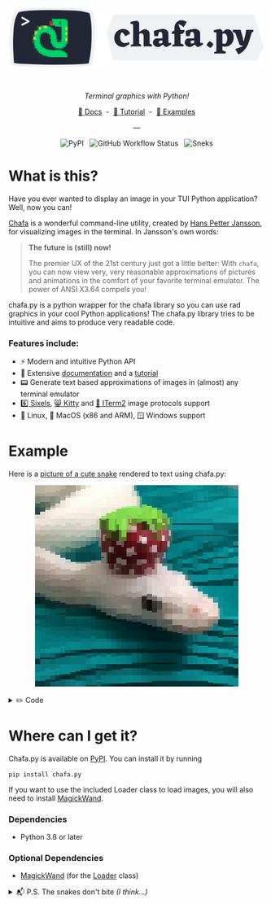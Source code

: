 <div align="center" >
  <p>&nbsp;</p>
  <img width=500 alt="chafa.py" src="https://github.com/GuardKenzie/chafa.py/blob/main/img/logo.svg?raw=true">
  <p>&nbsp;</p>
  <p>
    <em>Terminal graphics with Python!</em>
  </p>
  <p>
      <a href="https://chafapy.mage.black/">📙 Docs</a>&nbsp;&nbsp;-&nbsp;&nbsp;<a href="https://chafapy.mage.black/usage/tutorial.html">🌱 Tutorial</a>&nbsp;&nbsp;-&nbsp;&nbsp;<a href="https://chafapy.mage.black/usage/examples.html">💾 Examples</a>
  </p>
 <p>—</p>
  <p>
    <img alt="PyPI" src="https://img.shields.io/pypi/v/chafa.py?label=version&style=flat-square">
    &nbsp;
    <img alt="GitHub Workflow Status" src="https://img.shields.io/github/actions/workflow/status/GuardKenzie/chafa.py/build_wheels.yml?style=flat-square">
    &nbsp;
    <img alt="Sneks" src="https://img.shields.io/badge/snakes%20go-sssss-cbd446?style=flat-square">  
  </p>
</div>

# What is this?

Have you ever wanted to display an image in your TUI Python application? Well, now you can!

[Chafa](https://hpjansson.org/chafa/) is a wonderful command-line utility, 
created by [Hans Petter Jansson](https://hpjansson.org/), for visualizing 
images in the terminal. In Jansson's own words:
  
> **The future is (still) now!**
>
>  The premier UX of the 21st century just got a little better: 
> With `chafa`, you can now view very, very reasonable approximations 
> of pictures and animations in the comfort of your favorite terminal 
> emulator. The power of ANSI X3.64 compels you!

chafa.py is a python wrapper for the chafa library so you can use rad graphics in your cool Python applications! The chafa.py library tries to be intuitive and aims to produce very readable code.

### Features include:

- ⚡ Modern and intuitive Python API
- 📖 Extensive [documentation](https://chafapy.mage.black) and a [tutorial](https://chafapy.mage.black/usage/tutorial.html)
- 📟 Generate text based approximations of images in (almost) any terminal emulator
- [6️⃣ Sixels](https://www.arewesixelyet.com/), [😸 Kitty](https://sw.kovidgoyal.net/kitty/graphics-protocol/) and [🍎 ITerm2](https://iterm2.com/documentation-images.html) image protocols support
- 🐧 Linux, 🍎 MacOS (x86 and ARM), 🪟 Windows support

# Example

Here is a [picture of a cute snake](https://chafapy.mage.black/_images/snake.jpg) rendered to text using chafa.py:

<div align="center">
  <img src="https://github.com/GuardKenzie/chafa.py/blob/main/img/readme_snake.jpg?raw=true"></img>
</div>
<p></p>
<details>
  <summary>✏️ Code</summary>

  For more examples, head on over to the docs at [chafapy.mage.black](https://chafapy.mage.black).
  
  ```python
  from chafa import *
  from chafa.loader import Loader

  # The font ratio of JetBrains Mono (width/height)
  FONT_RATIO = 11/24

  # Create a canvas config
  config = CanvasConfig()

  # Configure the canvas geometry
  config.width  = 40
  config.height = 40

  # Load the snake
  image = Loader("./snake.jpg")

  # Configure the ideal canvas geometry based on our FONT_RATIO
  config.calc_canvas_geometry(
     image.width,
     image.height,
     FONT_RATIO
  )

  # Init the canvas
  canvas = Canvas(config)

  # Draw to the canvs
  canvas.draw_all_pixels(
     image.pixel_type,
     image.get_pixels(),
     image.width, image.height,
     image.rowstride
  )

  # Print the output
  output = canvas.print()

  print(output.decode())
  ```
</details>


# Where can I get it?

Chafa.py is available on [PyPI](https://pypi.org/project/chafa.py/). You can install it by running

```
pip install chafa.py
```

If you want to use the included Loader class to load images, you will also need to install [MagickWand](https://imagemagick.org/script/magick-wand.php).

### Dependencies

- Python 3.8 or later

### Optional Dependencies


- [MagickWand](https://imagemagick.org/script/magick-wand.php) (for the [Loader](https://chafapy.mage.black/api/Loader.html) class)

<details>
<summary>📬 P.S. The snakes don't bite <em>(I think...)</em></summary>
    🐍🐍🐍🐍🐍
</details> 
